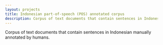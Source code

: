 ```yaml
---
layout: projects
title: Indonesian part-of-speech (POS) annotated corpus
description: Corpus of text documents that contain sentences in Indonesian manually annotated by humans.
---
```


Corpus of text documents that contain sentences in Indonesian manually annotated by humans.